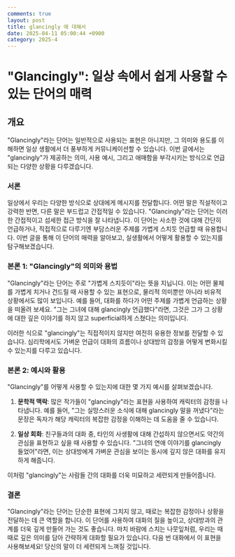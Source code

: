 ```yaml
---
comments: true
layout: post
title: glancingly 에 대해서
date: 2025-04-11 05:00:44 +0900
category: 2025-4
---
```


# "Glancingly": 일상 속에서 쉽게 사용할 수 있는 단어의 매력

## 개요
"Glancingly"라는 단어는 일반적으로 사용되는 표현은 아니지만, 그 의미와 용도를 이해하면 일상 생활에서 더 풍부하게 커뮤니케이션할 수 있습니다. 이번 글에서는 "glancingly"가 제공하는 의미, 사용 예시, 그리고 애매함을 부각시키는 방식으로 언급되는 다양한 상황을 다루겠습니다.

### 서론
일상에서 우리는 다양한 방식으로 상대에게 메시지를 전달합니다. 어떤 말은 직설적이고 강력한 반면, 다른 말은 부드럽고 간접적일 수 있습니다. "Glancingly"라는 단어는 이러한 간접적이고 섬세한 접근 방식을 잘 나타냅니다. 이 단어는 사소한 것에 대해 간단히 언급하거나, 직접적으로 다루기엔 부담스러운 주제를 가볍게 스치듯 언급할 때 유용합니다. 이번 글을 통해 이 단어의 매력을 알아보고, 실생활에서 어떻게 활용할 수 있는지를 탐구해보겠습니다.

### 본론 1: "Glancingly"의 의미와 용법
"Glancingly"라는 단어는 주로 "가볍게 스치듯이"라는 뜻을 지닙니다. 이는 어떤 물체를 가볍게 치거나 건드릴 때 사용할 수 있는 표현으로, 물리적 의미뿐만 아니라 비유적 상황에서도 많이 보입니다. 예를 들어, 대화를 하다가 어떤 주제를 가볍게 언급하는 상황을 떠올려 보세요. "그는 그녀에 대해 glancingly 언급했다"라면, 그것은 그가 그 상황에 대한 깊은 이야기를 하지 않고 superficial하게 스쳤다는 의미입니다.

이러한 식으로 "glancingly"는 직접적이지 않지만 여전히 유용한 정보를 전달할 수 있습니다. 심리학에서도 가벼운 언급이 대화의 흐름이나 상대방의 감정을 어떻게 변화시킬 수 있는지를 다루고 있습니다.

### 본론 2: 예시와 활용
"Glancingly"를 어떻게 사용할 수 있는지에 대한 몇 가지 예시를 살펴보겠습니다. 

1. **문학적 맥락**: 많은 작가들이 "glancingly"라는 표현을 사용하여 캐릭터의 감정을 나타냅니다. 예를 들어, "그는 실망스러운 소식에 대해 glancingly 말을 꺼냈다"라는 문장은 독자가 해당 캐릭터의 복잡한 감정을 이해하는 데 도움을 줄 수 있습니다.
   
2. **일상 회화**: 친구들과의 대화 중, 타인의 사생활에 대해 간섭하지 않으면서도 약간의 관심을 표현하고 싶을 때 사용할 수 있습니다. "그녀의 연애 이야기를 glancingly 들었어"라면, 이는 상대방에게 가벼운 관심을 보이는 동시에 깊지 않은 대화를 유지하게 해줍니다.

이처럼 "glancingly"는 사람들 간의 대화를 더욱 미묘하고 세련되게 만들어줍니다.

### 결론
"Glancingly"라는 단어는 단순한 표현에 그치지 않고, 때로는 복잡한 감정이나 상황을 전달하는 데 큰 역할을 합니다. 이 단어를 사용하여 대화의 질을 높이고, 상대방과의 관계를 더욱 깊게 만들어 가는 것도 좋습니다. 마치 바람에 스치는 나뭇잎처럼, 우리는 때때로 깊은 의미를 담아 간략하게 대화할 필요가 있습니다. 다음 번 대화에서 이 표현을 사용해보세요! 당신의 말이 더 세련되게 느껴질 것입니다.